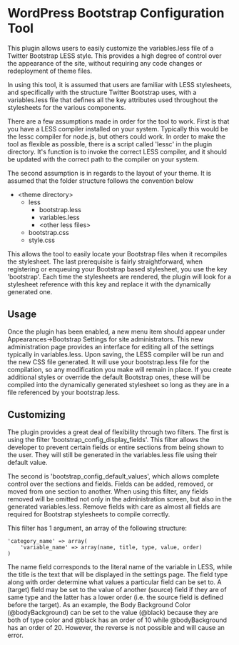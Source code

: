 WordPress Bootstrap Configuration Tool
======================================

This plugin allows users to easily customize the variables.less file
of a Twitter Bootstrap LESS style.  This provides a high degree of
control over the appearance of the site, without requiring any code
changes or redeployment of theme files.

In using this tool, it is assumed that users are familiar with LESS
stylesheets, and specifically with the structure Twitter Bootstrap
uses, with a variables.less file that defines all the key attributes
used throughout the stylesheets for the various components.

There are a few assumptions made in order for the tool to work.
First is that you have a LESS compiler installed on your system.
Typically this would be the lessc compiler for node.js, but others
could work.  In order to make the tool as flexible as possible, there
is a script called 'lessc' in the plugin directory.  It's function
is to invoke the correct LESS compiler, and it should be updated with
the correct path to the compiler on your system.

The second assumption is in regards to the layout of your theme.  It is
assumed that the folder structure follows the convention below

-   \<theme directory\>
    *   less
        +   bootstrap.less
        +   variables.less
        +   \<other less files\>
    *   bootstrap.css
    *   style.css

This allows the tool to easily locate your Bootstrap files when it
recompiles the stylesheet.  The last prerequisite is fairly
straightforward, when registering or enqueuing your Bootstrap based
stylesheet, you use the key 'bootstrap'.  Each time the stylesheets are
rendered, the plugin will look for a stylesheet reference with this key and
replace it with the dynamically generated one.

Usage
-----

Once the plugin has been enabled, a new menu item should appear under
Appearances->Bootstrap Settings for site administrators.  This new
administration page provides an interface for editing all of the
settings typically in variables.less.  Upon saving, the
LESS compiler will be run and the new CSS file generated.  It will use
your bootstrap.less file for the compilation, so any modification you make
will remain in place.  If you create additional styles or override the
default Bootstrap ones, these will be compiled into the dynamically generated
stylesheet so long as they are in a file referenced by your bootstrap.less.

Customizing
-----------

The plugin provides a great deal of flexibility through two filters.
The first is using the filter 'bootstrap_config_display_fields'.
This filter allows the developer to prevent certain fields or entire
sections from being shown to the user. They will still be generated
in the variables.less file using their default value.

The second is 'bootstrap_config_default_values', which allows complete
control over the sections and fields.  Fields can be added, removed, or
moved from one section to another.  When using this filter, any fields
removed will be omitted not only in the administration screen, but also
in the generated variables.less.  Remove fields with care as almost all
fields are required for Bootstrap stylesheets to compile correctly.

This filter has 1 argument, an array of the following structure:

    'category_name' => array(
        'variable_name' => array(name, title, type, value, order)
    )

The name field corresponds to the literal name of the variable in LESS,
while the title is the text that will be displayed in the settings page.
The field type along with order determine what values a particular field
can be set to.  A (target) field may be set to the value of another
(source) field if they are of same type and the latter has a lower order
(i.e. the source field is defined before the target).  As an example,
the Body Background Color (@bodyBackground) can be set to the value (@black)
because they are both of type color and @black has an order of 10 while
@bodyBackground has an order of 20.  However, the reverse is not possible
and will cause an error.


